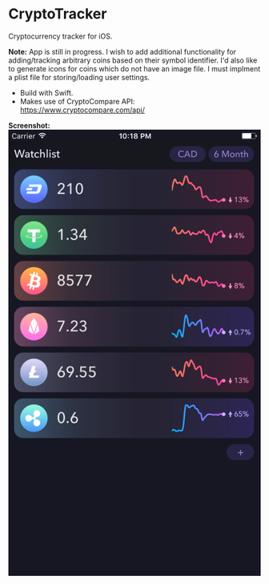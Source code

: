 # CryptoTracker
Cryptocurrency tracker for iOS.

<b>Note:</b> App is still in progress. I wish to add additional functionality for adding/tracking arbitrary coins based on their symbol identifier. I'd also like to generate icons for coins which do not have an image file. I must implment a plist file for storing/loading user settings.

- Build with Swift.
- Makes use of CryptoCompare API: https://www.cryptocompare.com/api/

<b>Screenshot:</b> <br>
<img src="screenshots/Preview_1.png">
